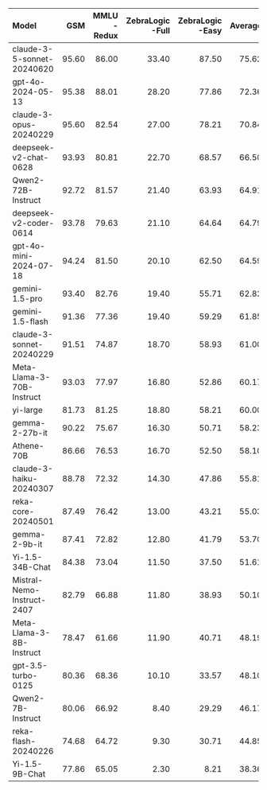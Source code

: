 | Model                      |   GSM |   MMLU<br/>-Redux |   ZebraLogic<br/>-Full |   ZebraLogic<br/>-Easy |   Average |
|:---------------------------|------:|------------------:|-----------------------:|-----------------------:|----------:|
| claude-3-5-sonnet-20240620 | 95.60 |             86.00 |                  33.40 |                  87.50 |     75.62 |
| gpt-4o-2024-05-13          | 95.38 |             88.01 |                  28.20 |                  77.86 |     72.36 |
| claude-3-opus-20240229     | 95.60 |             82.54 |                  27.00 |                  78.21 |     70.84 |
| deepseek-v2-chat-0628      | 93.93 |             80.81 |                  22.70 |                  68.57 |     66.50 |
| Qwen2-72B-Instruct         | 92.72 |             81.57 |                  21.40 |                  63.93 |     64.91 |
| deepseek-v2-coder-0614     | 93.78 |             79.63 |                  21.10 |                  64.64 |     64.79 |
| gpt-4o-mini-2024-07-18     | 94.24 |             81.50 |                  20.10 |                  62.50 |     64.59 |
| gemini-1.5-pro             | 93.40 |             82.76 |                  19.40 |                  55.71 |     62.82 |
| gemini-1.5-flash           | 91.36 |             77.36 |                  19.40 |                  59.29 |     61.85 |
| claude-3-sonnet-20240229   | 91.51 |             74.87 |                  18.70 |                  58.93 |     61.00 |
| Meta-Llama-3-70B-Instruct  | 93.03 |             77.97 |                  16.80 |                  52.86 |     60.17 |
| yi-large                   | 81.73 |             81.25 |                  18.80 |                  58.21 |     60.00 |
| gemma-2-27b-it             | 90.22 |             75.67 |                  16.30 |                  50.71 |     58.23 |
| Athene-70B                 | 86.66 |             76.53 |                  16.70 |                  52.50 |     58.10 |
| claude-3-haiku-20240307    | 88.78 |             72.32 |                  14.30 |                  47.86 |     55.81 |
| reka-core-20240501         | 87.49 |             76.42 |                  13.00 |                  43.21 |     55.03 |
| gemma-2-9b-it              | 87.41 |             72.82 |                  12.80 |                  41.79 |     53.70 |
| Yi-1.5-34B-Chat            | 84.38 |             73.04 |                  11.50 |                  37.50 |     51.61 |
| Mistral-Nemo-Instruct-2407 | 82.79 |             66.88 |                  11.80 |                  38.93 |     50.10 |
| Meta-Llama-3-8B-Instruct   | 78.47 |             61.66 |                  11.90 |                  40.71 |     48.19 |
| gpt-3.5-turbo-0125         | 80.36 |             68.36 |                  10.10 |                  33.57 |     48.10 |
| Qwen2-7B-Instruct          | 80.06 |             66.92 |                   8.40 |                  29.29 |     46.17 |
| reka-flash-20240226        | 74.68 |             64.72 |                   9.30 |                  30.71 |     44.85 |
| Yi-1.5-9B-Chat             | 77.86 |             65.05 |                   2.30 |                   8.21 |     38.36 |